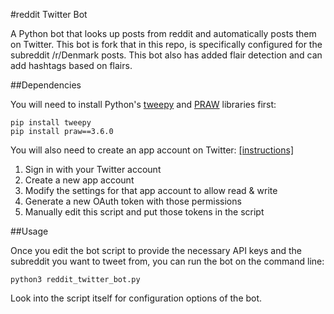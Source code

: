 #reddit Twitter Bot

A Python bot that looks up posts from reddit and automatically posts them on Twitter.
This bot is fork that in this repo, is specifically configured for the subreddit /r/Denmark posts.
This bot also has added flair detection and can add hashtags based on flairs.


##Dependencies

You will need to install Python's [tweepy](https://github.com/tweepy/tweepy) and [PRAW](https://praw.readthedocs.org/en/) libraries first:

    pip install tweepy
    pip install praw==3.6.0
    
You will also need to create an app account on Twitter: [[instructions]](https://dev.twitter.com/apps)

1. Sign in with your Twitter account
2. Create a new app account
3. Modify the settings for that app account to allow read & write
4. Generate a new OAuth token with those permissions
5. Manually edit this script and put those tokens in the script

##Usage

Once you edit the bot script to provide the necessary API keys and the subreddit you want to tweet from, you can run the bot on the command line:

    python3 reddit_twitter_bot.py
 
Look into the script itself for configuration options of the bot.
